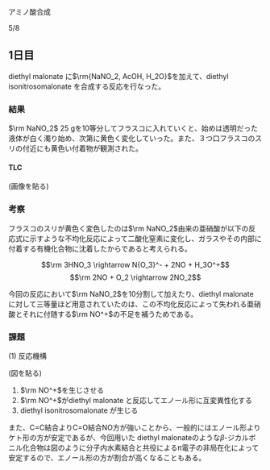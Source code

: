 ﻿アミノ酸合成

  
5/8


## 1日目
diethyl malonate に$\rm{NaNO_2, AcOH, H_2O}$を加えて、diethyl isonitrosomalonate を合成する反応を行なった。


### 結果
$\rm NaNO_2$ 25 gを10等分してフラスコに入れていくと、始めは透明だった液体が白く濁り始め、次第に黄色く変化していった。また、３つ口フラスコのスリの付近にも黄色い付着物が観測された。

#### TLC

(画像を貼る)


### 考察

フラスコのスリが黄色く変色したのは$\rm NaNO_2$由来の亜硝酸が以下の反応式に示すような不均化反応によって二酸化窒素に変化し、ガラスやその内部に付着する有機化合物に沈着したからであると考えられる。

$$\rm 3HNO_3 \rightarrow N{O_3}^- + 2NO + H_3O^+$$
$$\rm 2NO + O_2 \rightarrow 2NO_2$$

今回の反応において$\rm NaNO_2$を10分割して加えたり、diethyl malonate に対して三等量ほど用意されていたのは、この不均化反応によって失われる亜硝酸とそれに付随する$\rm NO^+$の不足を補うためである。

### 課題
(1) 反応機構

(図を貼る)
1. $\rm NO^+$を生じさせる
2. $\rm NO^+$がdiethyl malonate と反応してエノール形に互変異性化する
3. diethyl isonitrosomalonate が生じる

また、C=C結合よりC=O結合NO方が強いことから、一般的にはエノール形よりケト形の方が安定であるが、今回用いた diethyl malonateのような$\beta$-ジカルボニル化合物は図のように分子内水素結合と共役によるπ電子の非局在化によって安定するので、エノール形の方が割合が高くなることもある。
